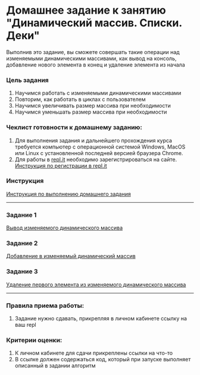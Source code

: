 # Домашнее задание к занятию "Динамический массив. Списки. Деки"

Выполнив это задание, вы сможете совершать такие операции над изменяемыми динамическими массивами, как вывод на консоль, добавление нового элемента в конец и удаление элемента из начала

### Цель задания

1. Научимся работать с изменяемыми динамическими массивами
2. Повторим, как работать в циклах с пользователем
3. Научимся увеличивать размер массива при необходимости
4. Научимся уменьшать размер массива при необходимости

### Чеклист готовности к домашнему заданию:

1. Для выполнения задания и дальнейшего прохождения курса требуется компьютер с операционной системой Windows, MacOS или Linux с установленной последней версией браузера Chrome.
2. Для работы в [repl.it](https://repl.it/) необходимо зарегистрироваться на сайте. [Инструкция по регистрации в repl.it](https://github.com/netology-code/cpps-homeworks/tree/main/common/replit)

### Инструкция

[Инструкция по выполнению домашнего задания](https://github.com/netology-code/algocpp-homeworks/tree/main/common)

------

### Задание 1

[Вывод изменяемого динамического массива](01)

### Задание 2

[Добавление в изменяемый динамический массив](02)

### Задание 3

[Удаление первого элемента из изменяемого динамического массива](03)

------

### Правила приема работы:

1. Задание нужно сдавать, прикрепляя в личном кабинете ссылку на ваш repl

### Критерии оценки:

1. К личном кабинете для сдачи прикреплены ссылки на что-то
2. В ссылке должен содержаться код, который при запуске выполняет описанный в задании алгоритм
